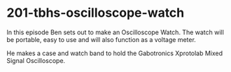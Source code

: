 # 201-tbhs-oscilloscope-watch

In this episode Ben sets out to make an Oscilloscope Watch. The watch will be portable, easy to use and will also function as a voltage meter.

He makes a case and watch band to hold the Gabotronics Xprotolab Mixed Signal Oscilloscope.